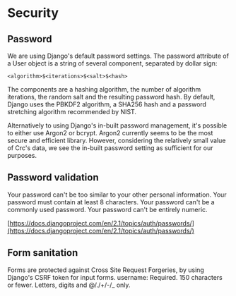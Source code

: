 # Security

## Password

We are using Django's default password settings. The password attribute of a User object is a string of several component, separated by dollar sign:

`<algorithm>$<iterations>$<salt>$<hash>`

The components are a hashing algorithm, the number of algorithm iterations, the random salt and the resulting password hash. By default, Django uses the PBKDF2 algorithm, a SHA256 hash and a password stretching algorithm recommended by NIST.

Alternatively to using Django's in-built password management, it's possible to either use Argon2 or bcrypt. Argon2 currently seems to be the most secure and efficient library. However, considering the relatively small value of Crc's data, we see the in-built password setting as sufficient for our purposes.

## Password validation

Your password can't be too similar to your other personal information. Your password must contain at least 8 characters. Your password can't be a commonly used password. Your password can't be entirely numeric.

[https://docs.djangoproject.com/en/2.1/topics/auth/passwords/](https://docs.djangoproject.com/en/2.1/topics/auth/passwords/)

## Form sanitation

Forms are protected against Cross Site Request Forgeries, by using Django's CSRF token for input forms. username: Required. 150 characters or fewer. Letters, digits and @/./+/-/\_ only.

